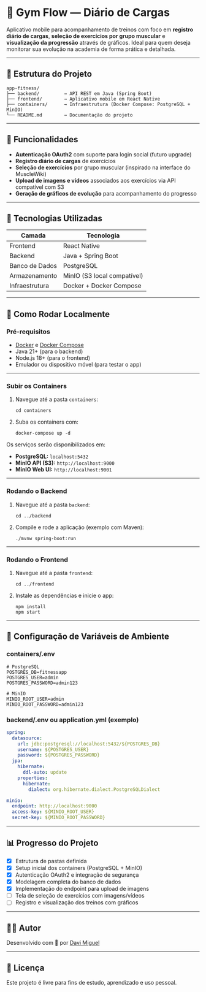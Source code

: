 # 💪 Gym Flow — Diário de Cargas

Aplicativo mobile para acompanhamento de treinos com foco em **registro diário de cargas**, **seleção de exercícios por grupo muscular** e **visualização da progressão** através de gráficos. Ideal para quem deseja monitorar sua evolução na academia de forma prática e detalhada.

---

## 🧱 Estrutura do Projeto

```
app-fitness/
├── backend/         → API REST em Java (Spring Boot)
├── frontend/        → Aplicativo mobile em React Native
├── containers/      → Infraestrutura (Docker Compose: PostgreSQL + MinIO)
└── README.md        → Documentação do projeto
```

---

## 🚀 Funcionalidades

- **Autenticação OAuth2** com suporte para login social (futuro upgrade)
- **Registro diário de cargas** de exercícios
- **Seleção de exercícios** por grupo muscular (inspirado na interface do MuscleWiki)
- **Upload de imagens e vídeos** associados aos exercícios via API compatível com S3
- **Geração de gráficos de evolução** para acompanhamento do progresso

---

## 🧰 Tecnologias Utilizadas

| Camada         | Tecnologia                  |
| -------------- | --------------------------- |
| Frontend       | React Native                |
| Backend        | Java + Spring Boot          |
| Banco de Dados | PostgreSQL                  |
| Armazenamento  | MinIO (S3 local compatível) |
| Infraestrutura | Docker + Docker Compose     |

---

## 🔧 Como Rodar Localmente

### Pré-requisitos

- [Docker](https://www.docker.com/) e [Docker Compose](https://docs.docker.com/compose/)
- Java 21+ (para o backend)
- Node.js 18+ (para o frontend)
- Emulador ou dispositivo móvel (para testar o app)

---

### Subir os Containers

1. Navegue até a pasta `containers`:
   ```
   cd containers
   ```
2. Suba os containers com:
   ```
   docker-compose up -d
   ```

Os serviços serão disponibilizados em:

- **PostgreSQL:** `localhost:5432`
- **MinIO API (S3):** `http://localhost:9000`
- **MinIO Web UI:** `http://localhost:9001`

---

### Rodando o Backend

1. Navegue até a pasta `backend`:
   ```
   cd ../backend
   ```
2. Compile e rode a aplicação (exemplo com Maven):
   ```
   ./mvnw spring-boot:run
   ```

---

### Rodando o Frontend

1. Navegue até a pasta `frontend`:
   ```
   cd ../frontend
   ```
2. Instale as dependências e inicie o app:
   ```
   npm install
   npm start
   ```

---

## 📁 Configuração de Variáveis de Ambiente

### containers/.env

```env
# PostgreSQL
POSTGRES_DB=fitnessapp
POSTGRES_USER=admin
POSTGRES_PASSWORD=admin123

# MinIO
MINIO_ROOT_USER=admin
MINIO_ROOT_PASSWORD=admin123
```

### backend/.env ou application.yml (exemplo)

```yaml
spring:
  datasource:
    url: jdbc:postgresql://localhost:5432/${POSTGRES_DB}
    username: ${POSTGRES_USER}
    password: ${POSTGRES_PASSWORD}
  jpa:
    hibernate:
      ddl-auto: update
    properties:
      hibernate:
        dialect: org.hibernate.dialect.PostgreSQLDialect

minio:
  endpoint: http://localhost:9000
  access-key: ${MINIO_ROOT_USER}
  secret-key: ${MINIO_ROOT_PASSWORD}
```

---

## 📊 Progresso do Projeto

- [x] Estrutura de pastas definida
- [x] Setup inicial dos containers (PostgreSQL + MinIO)
- [x] Autenticação OAuth2 e integração de segurança
- [x] Modelagem completa do banco de dados
- [x] Implementação do endpoint para upload de imagens
- [ ] Tela de seleção de exercícios com imagens/vídeos
- [ ] Registro e visualização dos treinos com gráficos

---

## 👨‍💻 Autor

Desenvolvido com 💪 por [Davi Miguel](https://www.linkedin.com/in/dev-dmiguelsm/)

---

## 📄 Licença

Este projeto é livre para fins de estudo, aprendizado e uso pessoal.
